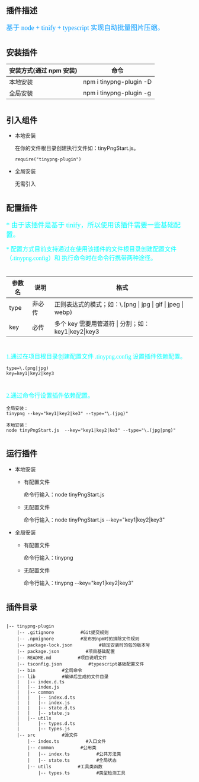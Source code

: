 ## 插件描述

<font color=#0099ff size=4 face="微软雅黑">基于 node + tinify + typescript 实现自动批量图片压缩。</font>

#

## 安装插件

| 安装方式(通过 npm 安装) | 命令                    |
| ----------------------- | ----------------------- |
| 本地安装                | npm i tinypng-plugin -D |
| 全局安装                | npm i tinypng-plugin -g |

#

## 引入组件

- 本地安装

  在你的文件根目录创建执行文件如：tinyPngStart.js。

  ```
  require("tinypng-plugin")
  ```

- 全局安装

  无需引入

#

## 配置插件

<font color=#00ffff size=4 face="微软雅黑">\* 由于该插件是基于 tinify，所以使用该插件需要一些基础配置。</font>

<font color=#00ffff size=3 face="微软雅黑">
    * 配置方式目前支持通过在使用该插件的文件根目录创建配置文件（.tinypng.config）和 执行命令时在命令行携带两种途径。
</font>

#

| 参数名 | 说明   | 格式                                                         |
| ------ | ------ | ------------------------------------------------------------ |
| type   | 非必传 | 正则表达式的模式；如：\\.(png \| jpg \| gif \| jpeg \| webp) |
| key    | 必传   | 多个 key 需要用管道符 \| 分割；如： key1\|key2\|key3         |

#

<font color=#00ffff size=3 face="微软雅黑">1.通过在项目根目录创建配置文件 .tinypng.config 设置插件依赖配置。</font>

```
type=\.(png|jpg)
key=key1|key2|key3
```

#

<font color=#00ffff size=3 face="微软雅黑">2.通过命令行设置插件依赖配置。</font>

```
全局安装：
tinypng --key="key1|key2|ke3" --type="\.(jpg)"

本地安装：
node tinyPngStart.js  --key="key1|key2|ke3" --type="\.(jpg|png)"
```

#

## 运行插件

- 本地安装

  - 有配置文件

    命令行输入：node tinyPngStart.js

  - 无配置文件

    命令行输入：node tinyPngStart.js --key="key1|key2|key3"

- 全局安装

  - 有配置文件

    命令行输入：tinypng

  - 无配置文件

    命令行输入：tinypng --key="key1|key2|key3"

#

## 插件目录

```

|-- tinypng-plugin
    |-- .gitignore          #Git提交规则
    |-- .npmignore          #发布到npm时的排除文件规则
    |-- package-lock.json          #锁定安装时的包的版本号
    |-- package.json          #项目基础配置
    |-- README.md          #项目说明文件
    |-- tsconfig.json          #typescript基础配置文件
    |-- bin          #全局命令
    |-- lib          #编译后生成的文件目录
    |   |-- index.d.ts
    |   |-- index.js
    |   |-- common
    |   |   |-- index.d.ts
    |   |   |-- index.js
    |   |   |-- state.d.ts
    |   |   |-- state.js
    |   |-- utils
    |       |-- types.d.ts
    |       |-- types.js
    |-- src          #源文件
        |-- index.ts          #入口文件
        |-- common          #公用类
        |   |-- index.ts          #公共方法类
        |   |-- state.ts          #全局状态
        |-- utils          #工具类函数
            |-- types.ts          #类型检测工具

```
